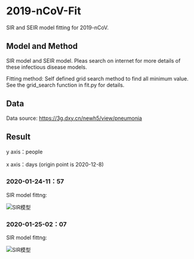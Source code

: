 # 2019-nCoV-Fit
SIR and SEIR model fitting for 2019-nCoV.

## Model and Method
SIR model and SEIR model. Pleas search on internet for more details of these infectious disease models.

Fitting method: Self defined grid search method to find all minimum value. See the grid_search function in fit.py for details.

## Data
Data source: https://3g.dxy.cn/newh5/view/pneumonia

## Result


y axis：people

x axis：days (origin point is 2020-12-8)

### 2020-01-24-11：57
SIR model fittng:

![SIR模型](https://github.com/dai-pch/2019-nCoV-Fit/raw/master/result/sir-2020-01-24-1157.png)

### 2020-01-25-02：07
SIR model fittng:

![SIR模型](https://github.com/dai-pch/2019-nCoV-Fit/raw/master/result/sir-2020-01-25-0207.png)
